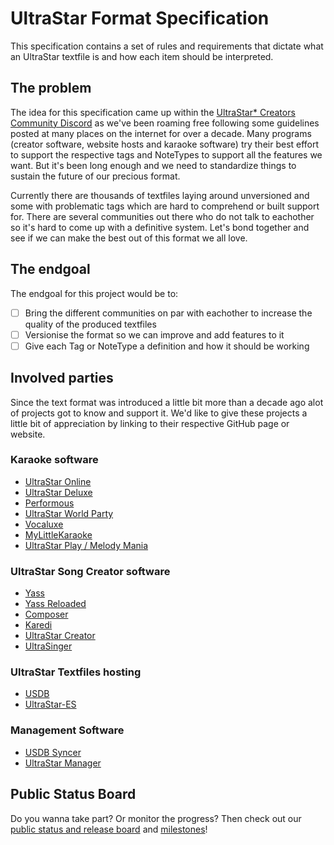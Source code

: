 # UltraStar Format Specification
This specification contains a set of rules and requirements that dictate what an UltraStar textfile is and how each item should be interpreted.

## The problem
The idea for this specification came up within the [UltraStar* Creators Community Discord](https://discord.gg/tNEXZw2QJX) as we've been roaming free following some guidelines posted at many places on the internet for over a decade.
Many programs (creator software, website hosts and karaoke software) try their best effort to support the respective tags and NoteTypes to support all the features we want. But it's been long enough and we need to standardize things to sustain the future of our precious format.

Currently there are thousands of textfiles laying around unversioned and some with problematic tags which are hard to comprehend or built support for.
There are several communities out there who do not talk to eachother so it's hard to come up with a definitive system. Let's bond together and see if we can make the best out of this format we all love.

## The endgoal
The endgoal for this project would be to:
* [ ] Bring the different communities on par with eachother to increase the quality of the produced textfiles
* [ ] Versionise the format so we can improve and add features to it
* [ ] Give each Tag or NoteType a definition and how it should be working

## Involved parties
Since the text format was introduced a little bit more than a decade ago alot of projects got to know and support it.
We'd like to give these projects a little bit of appreciation by linking to their respective GitHub page or website.

### Karaoke software
* [UltraStar Online](http://ultrastaronline.com/)
* [UltraStar Deluxe](https://github.com/UltraStar-Deluxe/USDX)
* [Performous](https://github.com/performous/performous)
* [UltraStar World Party](https://github.com/ultrastares/ultrastar-worldparty)
* [Vocaluxe](https://github.com/Vocaluxe/Vocaluxe)
* [MyLittleKaraoke](https://www.mylittlekaraoke.com/)
* [UltraStar Play / Melody Mania](https://github.com/UltraStar-Deluxe/Play)

### UltraStar Song Creator software
* [Yass](https://github.com/SarutaSan72/Yass)
* [Yass Reloaded](https://github.com/DoubleDee73/Yass)
* [Composer](https://github.com/performous/composer)
* [Karedi](https://github.com/Nianna/Karedi)
* [UltraStar Creator](https://github.com/UltraStar-Deluxe/UltraStar-Creator)
* [UltraSinger](https://github.com/rakuri255/UltraSinger)

### UltraStar Textfiles hosting
* [USDB](https://usdb.animux.de)
* [UltraStar-ES](http://ultrastar-es.org/)

### Management Software
* [USDB Syncer](https://github.com/bohning/usdb_syncer)
* [UltraStar Manager](https://github.com/UltraStar-Deluxe/UltraStar-Manager)

## Public Status Board
Do you wanna take part? Or monitor the progress?
Then check out our [public status and release board](https://github.com/orgs/UltraStar-Deluxe/projects/3/views/1) and [milestones](https://github.com/UltraStar-Deluxe/format/milestones)!

